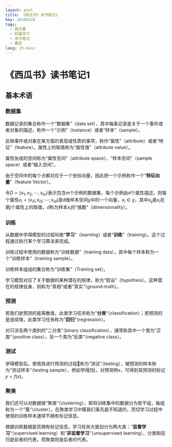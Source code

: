 ```yaml
---
layout: post
title: 《西瓜书》读书笔记1
key: 20180328
tags:
  - 西瓜署
  - 机器学习
  - 读书笔记
  - 概念
lang: zh-Hans
---
```


# 《西瓜书》读书笔记1

## 基本术语

### 数据集

数据记录的集合称作一个“数据集”（data set），其中每条记录是关于一个事件或者对象的描述，称作一个“示例”（instance）或者“样本”（sample）。
<!--more-->
反映事件或对象在某方面的表现或性质的事项，称作“属性”（attribute）或者“特征”（feature）。属性上的取值称为“属性值”（attribute value）。

属性张成的空间称为“属性空间”（attribute space）、“样本空间”（sample space）或者“输入空间”。

由于空间中的每个点都对应于一个坐标向量，因此把一个示例称作一个“**特征向量**”（feature Vector）。

令$D=\{x_1,x_2,\cdots,x_m\}$表示包含$m$个示例的数据集，每个示例由$d$个属性描述，则每个属性$x_i=(x_{i1};x_{i2};\cdots;x_{id})$是d维样本空间$\chi$中的一个向量，$x_i\in \chi$，其中$x_{ij}$是$x_i$在第$j$个属性上的取值，$d$称为样本$x_i$的“维数”（dimensionality）。

### 训练

从数据中学得模型的过程叫做“**学习**”（learning）或者“**训练**”（training）。这个过程通过执行某个学习算法来完成。

训练过程中使用的数据称为“训练数据”（training data），其中每个样本称为一个“训练样本”（training sample）。

训练样本组成的集合称为“训练集”（Training set）。

学习模型对应了关于数据的某种潜在的规律，称为“假设”（hypotheis）。这种潜在的规律自身，则称为“真相“或者”真实“（ground-truth）。

### 预测

若我们欲预测的是离散值，此类学习任务称为”**分类**“（classification）；若预测的是连续值，此类学习任务称为”**回归**“（regression）。

对只涉及两个类别的”二分类“（binary classification），通常称其中一个类为”正类“（positive class），另一个类为”反类“（negative class）。

### 测试

学得模型后，使用其进行预测的过程称为”测试“（testing），被预测的样本称为”测试样本“（testing sample），例如学得$f$后，对预测例$x$，可得到其预测的标记$y=f(x)$。

### 聚类

我们还可以对数据做”聚类“（clustering），即将训练集中的数据分为若干组，每组称为一个”簇“（cluster）。在聚类学习中簇我们事先是不知道的，而切学习过程中使用的训练样本通常不拥有标记信息。

根据训练数据是否拥有标记信息，学习任务大致划分为两大类：”**监督学习**“（supervised learning）和”**非监督学习**“（unsupervised learning），分类和回归是前者的代表，而聚类则是后者的代表。

